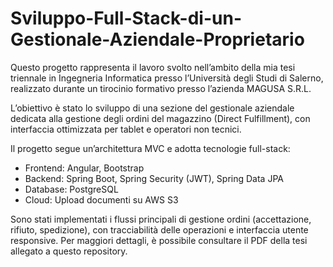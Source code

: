 # Sviluppo-Full-Stack-di-un-Gestionale-Aziendale-Proprietario
Questo progetto rappresenta il lavoro svolto nell’ambito della mia tesi triennale in Ingegneria Informatica presso l’Università degli Studi di Salerno, realizzato durante un tirocinio formativo presso l’azienda MAGUSA S.R.L.

L’obiettivo è stato lo sviluppo di una sezione del gestionale aziendale dedicata alla gestione degli ordini del magazzino (Direct Fulfillment), con interfaccia ottimizzata per tablet e operatori non tecnici.

Il progetto segue un’architettura MVC e adotta tecnologie full-stack:
* Frontend: Angular, Bootstrap
* Backend: Spring Boot, Spring Security (JWT), Spring Data JPA
* Database: PostgreSQL
* Cloud: Upload documenti su AWS S3

Sono stati implementati i flussi principali di gestione ordini (accettazione, rifiuto, spedizione), con tracciabilità delle operazioni e interfaccia utente responsive.
Per maggiori dettagli, è possibile consultare il PDF della tesi allegato a questo repository.
